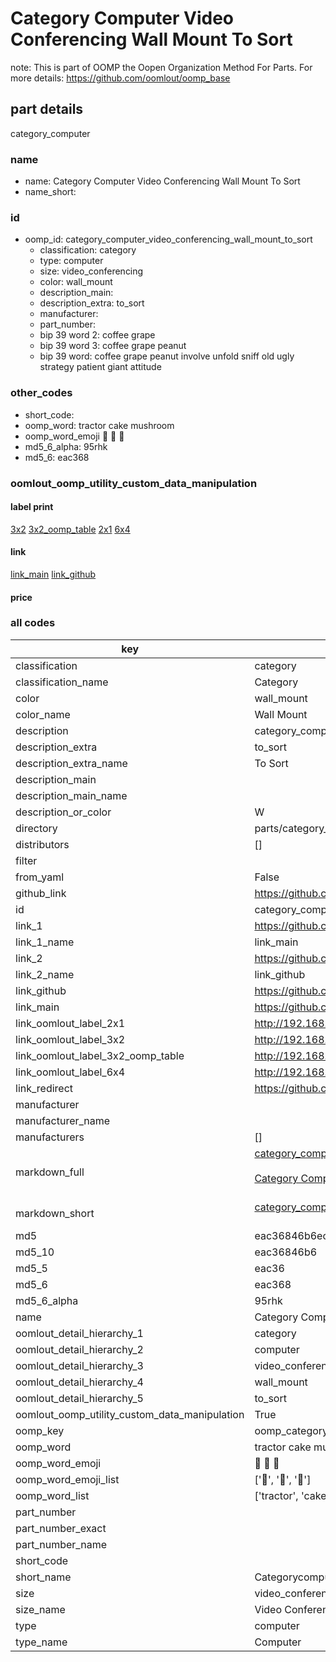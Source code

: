 # Category Computer Video Conferencing Wall Mount To Sort  

note: This is part of OOMP the Oopen Organization Method For Parts. For more details: https://github.com/oomlout/oomp_base

##  part details
  



category_computer



### name
* name: Category Computer Video Conferencing Wall Mount To Sort
* name_short: 
### id
* oomp_id: category_computer_video_conferencing_wall_mount_to_sort
  * classification: category
  * type: computer
  * size: video_conferencing
  * color: wall_mount
  * description_main: 
  * description_extra: to_sort
  * manufacturer: 
  * part_number: 
  * bip 39 word 2: coffee grape
  * bip 39 word 3: coffee grape peanut
  * bip 39 word: coffee grape peanut involve unfold sniff old ugly strategy patient giant attitude

### other_codes
* short_code: 
* oomp_word: tractor cake mushroom
* oomp_word_emoji :tractor: :cake: :mushroom:
* md5_6_alpha: 95rhk
* md5_6: eac368






### oomlout_oomp_utility_custom_data_manipulation
#### label print
[3x2](http://192.168.1.245:1112/?label=oomp%2095rhk)
[3x2_oomp_table](http://192.168.1.108:1112/?label=oomp%2095rhk)
[2x1](http://192.168.1.242:1112/?label=oomp%2095rhk)
[6x4](http://192.168.1.55:1112/?label=oomp%2095rhk)    

#### link

[link_main](https://github.com/oomlout/oomlout_oomp_version_1_messy/tree/main/parts/category_computer_video_conferencing_wall_mount_to_sort) [link_github](https://github.com/oomlout/oomlout_oomp_version_1_messy/tree/main/parts/category_computer_video_conferencing_wall_mount_to_sort)                             

#### price







### all codes 
| key | value |  
| --- | --- |  
| classification | category |  
| classification_name | Category |  
| color | wall_mount |  
| color_name | Wall Mount |  
| description | category_computer |  
| description_extra | to_sort |  
| description_extra_name | To Sort |  
| description_main |  |  
| description_main_name |  |  
| description_or_color | W  |  
| directory | parts/category_computer_video_conferencing_wall_mount_to_sort |  
| distributors | [] |  
| filter |  |  
| from_yaml | False |  
| github_link | https://github.com/oomlout/oomlout_oomp_part_src/tree/main/parts/category_computer_video_conferencing_wall_mount_to_sort |  
| id | category_computer_video_conferencing_wall_mount_to_sort |  
| link_1 | https://github.com/oomlout/oomlout_oomp_version_1_messy/tree/main/parts/category_computer_video_conferencing_wall_mount_to_sort |  
| link_1_name | link_main |  
| link_2 | https://github.com/oomlout/oomlout_oomp_version_1_messy/tree/main/parts/category_computer_video_conferencing_wall_mount_to_sort |  
| link_2_name | link_github |  
| link_github | https://github.com/oomlout/oomlout_oomp_version_1_messy/tree/main/parts/category_computer_video_conferencing_wall_mount_to_sort |  
| link_main | https://github.com/oomlout/oomlout_oomp_version_1_messy/tree/main/parts/category_computer_video_conferencing_wall_mount_to_sort |  
| link_oomlout_label_2x1 | http://192.168.1.242:1112/?label=oomp%2095rhk |  
| link_oomlout_label_3x2 | http://192.168.1.245:1112/?label=oomp%2095rhk |  
| link_oomlout_label_3x2_oomp_table | http://192.168.1.108:1112/?label=oomp%2095rhk |  
| link_oomlout_label_6x4 | http://192.168.1.55:1112/?label=oomp%2095rhk |  
| link_redirect | https://github.com/oomlout/oomlout_oomp_version_1_messy/tree/main/parts/category_computer_video_conferencing_wall_mount_to_sort |  
| manufacturer |  |  
| manufacturer_name |  |  
| manufacturers | [] |  
| markdown_full | [category_computer_video_conferencing_wall_mount_to_sort](none)<br>[](none)<br>[Category Computer Video Conferencing Wall Mount To Sort](none)<br><br> |  
| markdown_short | [category_computer_video_conferencing_wall_mount_to_sort](none)<br><br> |  
| md5 | eac36846b6ec134335f6976343d97169 |  
| md5_10 | eac36846b6 |  
| md5_5 | eac36 |  
| md5_6 | eac368 |  
| md5_6_alpha | 95rhk |  
| name | Category Computer Video Conferencing Wall Mount To Sort |  
| oomlout_detail_hierarchy_1 | category |  
| oomlout_detail_hierarchy_2 | computer |  
| oomlout_detail_hierarchy_3 | video_conferencing |  
| oomlout_detail_hierarchy_4 | wall_mount |  
| oomlout_detail_hierarchy_5 | to_sort |  
| oomlout_oomp_utility_custom_data_manipulation | True |  
| oomp_key | oomp_category_computer_video_conferencing_wall_mount_to_sort |  
| oomp_word | tractor cake mushroom |  
| oomp_word_emoji | :tractor: :cake: :mushroom: |  
| oomp_word_emoji_list | [':tractor:', ':cake:', ':mushroom:'] |  
| oomp_word_list | ['tractor', 'cake', 'mushroom'] |  
| part_number |  |  
| part_number_exact |  |  
| part_number_name |  |  
| short_code |  |  
| short_name | Categorycomputer |  
| size | video_conferencing |  
| size_name | Video Conferencing |  
| type | computer |  
| type_name | Computer |  
